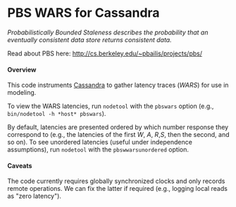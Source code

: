 PBS WARS for Cassandra
==========

*Probabilistically Bounded Staleness describes the probability that an
 eventually consistent data store returns consistent data.*

Read about PBS here: http://cs.berkeley.edu/~pbailis/projects/pbs/

#### Overview

This code instruments [Cassandra](https://github.com/apache/cassandra)
to gather latency traces (*WARS*) for use in modeling.

To view the WARS latencies, run `nodetool` with the
`pbswars` option (e.g., `bin/nodetool -h *host* pbswars`).

By default, latencies are presented ordered by which number response
they correspond to (e.g., the latencies of the first *W*, *A*,
*R*,*S*, then the second, and so on).  To see unordered latencies
(useful under independence assumptions), run `nodetool` with
the `pbswwarsunordered` option.

#### Caveats

The code currently requires globally synchronized clocks and only
records remote operations.  We can fix the latter if required (e.g.,
logging local reads as "zero latency").